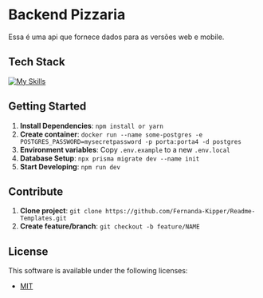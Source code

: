 # Backend Pizzaria

Essa é uma api que fornece dados para as versões web e mobile. 

## Tech Stack

<!--- # "Verify icons availability here https://github.com/tandpfun/skill-icons" -->

[![My Skills](https://skillicons.dev/icons?i=ts,prisma,docker,postgres,express)](https://skillicons.dev)

## Getting Started

1. **Install Dependencies**: `npm install or yarn`
2. **Create container**: `docker run --name some-postgres -e POSTGRES_PASSWORD=mysecretpassword -p porta:porta4 -d postgres`
3. **Environment variables**: Copy `.env.example` to a new `.env.local`
4. **Database Setup**: `npx prisma migrate dev --name init`
5. **Start Developing**: `npm run dev`

## Contribute

1. **Clone project**: `git clone https://github.com/Fernanda-Kipper/Readme-Templates.git`
2. **Create feature/branch**: `git checkout -b feature/NAME`

## License

This software is available under the following licenses:

- [MIT](https://rem.mit-license.org)
